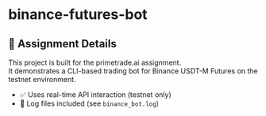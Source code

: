 # binance-futures-bot

## 📌 Assignment Details

This project is built for the primetrade.ai assignment.  
It demonstrates a CLI-based trading bot for Binance USDT-M Futures on the testnet environment.

- ✅ Uses real-time API interaction (testnet only)
- 📝 Log files included (see `binance_bot.log`)
